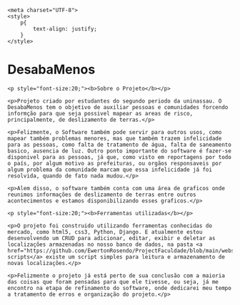 <!DOCTYPE html>
<html lang="pt-br">
<head>

    <meta charset="UTF-8">
    <style>
        p{
            text-align: justify;
        }
    </style>
</head>

<body>
    <h1>DesabaMenos</h1>

    <p style="font-size:20;"><b>Sobre o Projeto</b></p>

    <p>Projeto criado por estudantes do segundo periodo da uninassau. O DesabaMenos tem o objetivo de auxiliar pessoas e comunidades forcendo informção para que seja possivel mapear as areas de risco, principalmente, de deslizamento de terras.</p>

    <p>Felizmente, o Software também pode servir para outros usos, como mapear também problemas menores, mas que também trazem infelicidade para as pessoas, como falta de tratamento de água, falta de saneamento basico, ausencia de luz. Outro ponto importante do software é fazer-se disponivel para as pessoas, já que, como visto em reportagens por todo o país, por algum motivo as prefeituras, ou orgãos responsaveis por algum problema da comunidade marcam que essa infelicidade já foi resolvida, quando de fato nada mudou.</p>

    <p>Alem disso, o software também conta com uma área de graficos onde reunimos informações de deslizamento de terras entre outros acontecimentos e estamos disponibilizando esses graficos.</p>

    <p style="font-size:20;"><b>Ferramentas utilizadas</b></p>

    <p>O projeto foi construido utilizando ferramentas conhecidas do mercado, como html5, css3, Python, Django. E atualmente estou desenvolvendo um CRUD para adicionar, editar, exibir e deletar as localizações armazenadas no nosso banco de dados, na pasta <a href="https://github.com/EwertonRosendo/ProjectFaculdade/blob/main/website/static/scripts/addLocations.py"> scripts</a> existe um script simples para leitura e armazenamento de novas localizações.</p>

    <p>Felizmente o projeto já está perto de sua conclusão com a maioria das coisas que foram pensadas para que ele tivesse, ou seja, já me encontro na etapa de refinamento do software, onde dedicarei meu tempo a tratamento de erros e organização do projeto.</p>
    
</body>
</html>